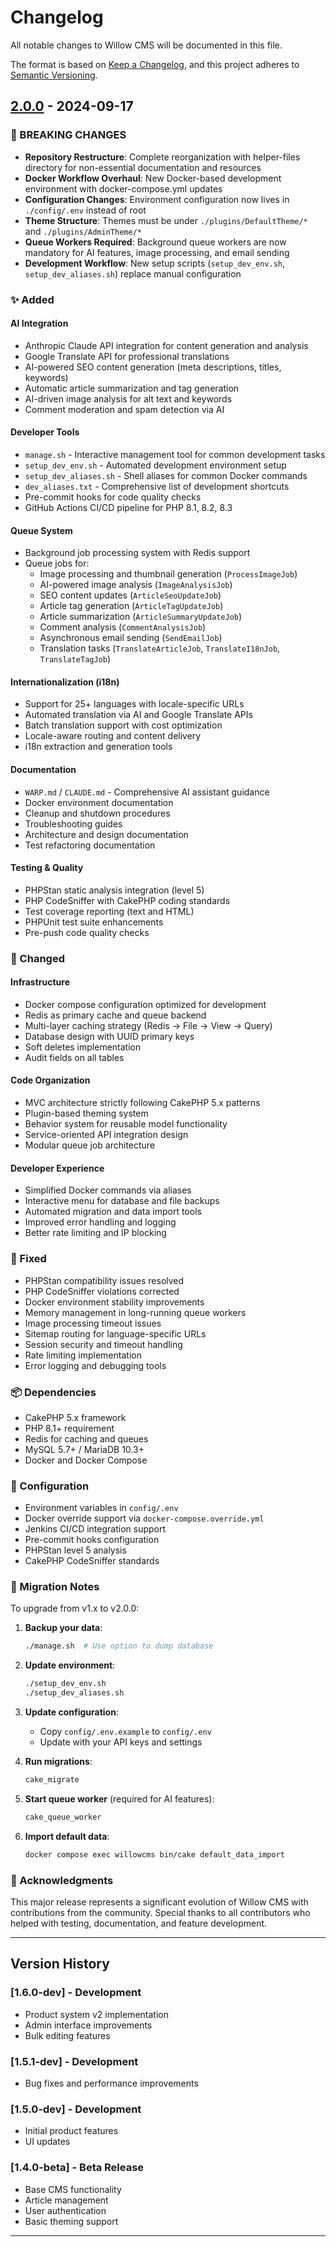 # Changelog

All notable changes to Willow CMS will be documented in this file.

The format is based on [Keep a Changelog](https://keepachangelog.com/en/1.0.0/),
and this project adheres to [Semantic Versioning](https://semver.org/spec/v2.0.0.html).

## [2.0.0] - 2024-09-17

### 🚨 BREAKING CHANGES

- **Repository Restructure**: Complete reorganization with helper-files directory for non-essential documentation and resources
- **Docker Workflow Overhaul**: New Docker-based development environment with docker-compose.yml updates
- **Configuration Changes**: Environment configuration now lives in `./config/.env` instead of root
- **Theme Structure**: Themes must be under `./plugins/DefaultTheme/*` and `./plugins/AdminTheme/*`
- **Queue Workers Required**: Background queue workers are now mandatory for AI features, image processing, and email sending
- **Development Workflow**: New setup scripts (`setup_dev_env.sh`, `setup_dev_aliases.sh`) replace manual configuration

### ✨ Added

#### AI Integration
- Anthropic Claude API integration for content generation and analysis
- Google Translate API for professional translations
- AI-powered SEO content generation (meta descriptions, titles, keywords)
- Automatic article summarization and tag generation
- AI-driven image analysis for alt text and keywords
- Comment moderation and spam detection via AI

#### Developer Tools
- `manage.sh` - Interactive management tool for common development tasks
- `setup_dev_env.sh` - Automated development environment setup
- `setup_dev_aliases.sh` - Shell aliases for common Docker commands
- `dev_aliases.txt` - Comprehensive list of development shortcuts
- Pre-commit hooks for code quality checks
- GitHub Actions CI/CD pipeline for PHP 8.1, 8.2, 8.3

#### Queue System
- Background job processing system with Redis support
- Queue jobs for:
  - Image processing and thumbnail generation (`ProcessImageJob`)
  - AI-powered image analysis (`ImageAnalysisJob`)
  - SEO content updates (`ArticleSeoUpdateJob`)
  - Article tag generation (`ArticleTagUpdateJob`)
  - Article summarization (`ArticleSummaryUpdateJob`)
  - Comment analysis (`CommentAnalysisJob`)
  - Asynchronous email sending (`SendEmailJob`)
  - Translation tasks (`TranslateArticleJob`, `TranslateI18nJob`, `TranslateTagJob`)

#### Internationalization (i18n)
- Support for 25+ languages with locale-specific URLs
- Automated translation via AI and Google Translate APIs
- Batch translation support with cost optimization
- Locale-aware routing and content delivery
- i18n extraction and generation tools

#### Documentation
- `WARP.md` / `CLAUDE.md` - Comprehensive AI assistant guidance
- Docker environment documentation
- Cleanup and shutdown procedures
- Troubleshooting guides
- Architecture and design documentation
- Test refactoring documentation

#### Testing & Quality
- PHPStan static analysis integration (level 5)
- PHP CodeSniffer with CakePHP coding standards
- Test coverage reporting (text and HTML)
- PHPUnit test suite enhancements
- Pre-push code quality checks

### 🔄 Changed

#### Infrastructure
- Docker compose configuration optimized for development
- Redis as primary cache and queue backend
- Multi-layer caching strategy (Redis → File → View → Query)
- Database design with UUID primary keys
- Soft deletes implementation
- Audit fields on all tables

#### Code Organization
- MVC architecture strictly following CakePHP 5.x patterns
- Plugin-based theming system
- Behavior system for reusable model functionality
- Service-oriented API integration design
- Modular queue job architecture

#### Developer Experience
- Simplified Docker commands via aliases
- Interactive menu for database and file backups
- Automated migration and data import tools
- Improved error handling and logging
- Better rate limiting and IP blocking

### 🐛 Fixed

- PHPStan compatibility issues resolved
- PHP CodeSniffer violations corrected
- Docker environment stability improvements
- Memory management in long-running queue workers
- Image processing timeout issues
- Sitemap routing for language-specific URLs
- Session security and timeout handling
- Rate limiting implementation
- Error logging and debugging tools

### 📦 Dependencies

- CakePHP 5.x framework
- PHP 8.1+ requirement
- Redis for caching and queues
- MySQL 5.7+ / MariaDB 10.3+
- Docker and Docker Compose

### 🔧 Configuration

- Environment variables in `config/.env`
- Docker override support via `docker-compose.override.yml`
- Jenkins CI/CD integration support
- Pre-commit hooks configuration
- PHPStan level 5 analysis
- CakePHP CodeSniffer standards

### 📝 Migration Notes

To upgrade from v1.x to v2.0.0:

1. **Backup your data**:
   ```bash
   ./manage.sh  # Use option to dump database
   ```

2. **Update environment**:
   ```bash
   ./setup_dev_env.sh
   ./setup_dev_aliases.sh
   ```

3. **Update configuration**:
   - Copy `config/.env.example` to `config/.env`
   - Update with your API keys and settings
   
4. **Run migrations**:
   ```bash
   cake_migrate
   ```

5. **Start queue worker** (required for AI features):
   ```bash
   cake_queue_worker
   ```

6. **Import default data**:
   ```bash
   docker compose exec willowcms bin/cake default_data_import
   ```

### 🙏 Acknowledgments

This major release represents a significant evolution of Willow CMS with contributions from the community. Special thanks to all contributors who helped with testing, documentation, and feature development.

---

## Version History

### [1.6.0-dev] - Development
- Product system v2 implementation
- Admin interface improvements
- Bulk editing features

### [1.5.1-dev] - Development
- Bug fixes and performance improvements

### [1.5.0-dev] - Development
- Initial product features
- UI updates

### [1.4.0-beta] - Beta Release
- Base CMS functionality
- Article management
- User authentication
- Basic theming support

---

[2.0.0]: https://github.com/garzarobm/willow/compare/v1.4.0...v2.0.0
[1.4.0]: https://github.com/garzarobm/willow/releases/tag/v1.4.0